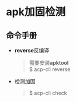 # apk加固检测

## 命令手册
- **reverse**反编译  
    > 需要安装**apktool**   
    > $ acp-cli reverse <apk file>

- 检测加固  
    > $ acp-cli check <apk file>